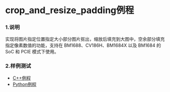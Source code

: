 # crop_and_resize_padding例程

### 1.说明

实现将图片指定位置指定大小部分图片抠出，缩放后填充到大图中，空余部分填充指定像素数值的功能，支持在 BM1688、CV186H、BM1684X 以及 BM1684 的 SoC 和 PCIE 模式下使用。

### 2.样例测试

- [C++例程](./cpp)
- [Python例程](./python)